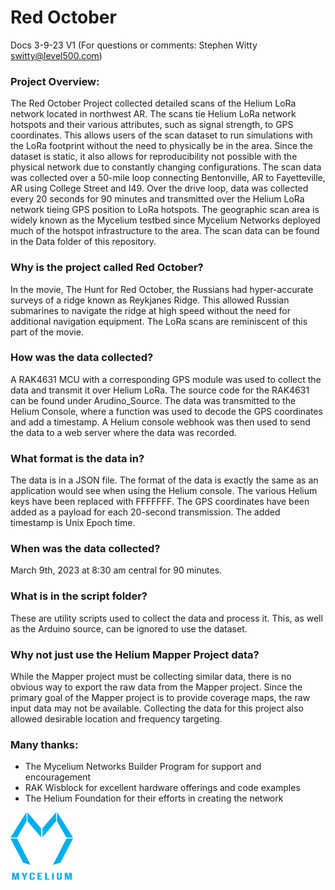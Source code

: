 # Red October
Docs 3-9-23 V1 (For questions or comments:  Stephen Witty switty@level500.com)  

### Project Overview:
The Red October Project collected detailed scans of the Helium LoRa network located in northwest AR.  The scans tie Helium LoRa network hotspots and their various attributes, such as signal strength, to GPS coordinates.  This allows users of the scan dataset to run simulations with the LoRa footprint without the need to physically be in the area.  Since the dataset is static, it also allows for reproducibility not possible with the physical network due to constantly changing configurations.  The scan data was collected over a 50-mile loop connecting Bentonville, AR to Fayetteville, AR using College Street and I49.  Over the drive loop, data was collected every 20 seconds for 90 minutes and transmitted over the Helium LoRa network tieing GPS position to LoRa hotspots.  The geographic scan area is widely known as the Mycelium testbed since Mycelium Networks deployed much of the hotspot infrastructure to the area.  The scan data can be found in the Data folder of this repository.


### Why is the project called Red October?
In the movie, The Hunt for Red October, the Russians had hyper-accurate surveys of a ridge known as Reykjanes Ridge. This allowed Russian submarines to navigate the ridge at high speed without the need for additional navigation equipment. The LoRa scans are reminiscent of this part of the movie.

### How was the data collected?
A RAK4631 MCU with a corresponding GPS module was used to collect the data and transmit it over Helium LoRa.  The source code for the RAK4631 can be found under Arudino_Source.  The data was transmitted to the Helium Console, where a function was used to decode the GPS coordinates and add a timestamp.  A Helium console webhook was then used to send the data to a web server where the data was recorded.

### What format is the data in?
The data is in a JSON file.  The format of the data is exactly the same as an application would see when using the Helium console.  The various Helium keys have been replaced with FFFFFFF.  The GPS coordinates have been added as a payload for each 20-second transmission.    The added timestamp is Unix Epoch time.

### When was the data collected?
March 9th, 2023 at 8:30 am central for 90 minutes. 

### What is in the script folder?
These are utility scripts used to collect the data and process it.  This, as well as the Arduino source, can be ignored to use the dataset.

### Why not just use the Helium Mapper Project data?
While the Mapper project must be collecting similar data, there is no obvious way to export the raw data from the Mapper project. Since the primary goal of the Mapper project is to provide coverage maps, the raw input data may not be available. Collecting the data for this project also allowed desirable location and frequency targeting.

### Many thanks:

- The Mycelium Networks Builder Program for support and encouragement
- RAK Wisblock for excellent hardware offerings and code examples
- The Helium Foundation for their efforts in creating the network

<img src="Pics/Mycelium.png" width="100">
